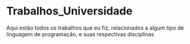 # Trabalhos_Universidade
Aqui estão todos os trabalhos que eu fiz, relacionados a algum tipo de linguagem de programação, e suas respectivas disciplinas
